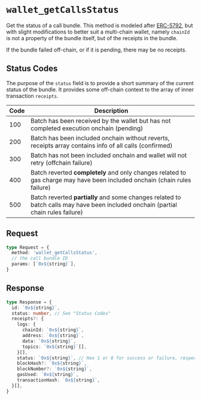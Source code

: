 # `wallet_getCallsStatus`

Get the status of a call bundle. This method is modeled after [ERC-5792](https://eips.ethereum.org/EIPS/eip-5792), but with slight modifications to better suit a multi-chain wallet, namely `chainId` is not a property of the bundle itself, but of the receipts in the bundle.

If the bundle failed off-chain, or if it is pending, there may be no receipts.

## Status Codes

The purpose of the `status` field is to provide a short summary of the current status of the bundle.
It provides some off-chain context to the array of inner transaction `receipts`.

| Code | Description                                                                                                                       |
|------|-----------------------------------------------------------------------------------------------------------------------------------|
| 100  | Batch has been received by the wallet but has not completed execution onchain (pending)                                           |
| 200  | Batch has been included onchain without reverts, receipts array contains info of all calls (confirmed)                            |
| 300  | Batch has not been included onchain and wallet will not retry (offchain failure)                                                  |
| 400  | Batch reverted **completely** and only changes related to gas charge may have been included onchain (chain rules failure)         |
| 500  | Batch reverted **partially** and some changes related to batch calls may have been included onchain (partial chain rules failure) |

## Request

```ts
type Request = {
  method: 'wallet_getCallsStatus',
  // the call bundle ID
  params: [`0x${string}`],
}
```

## Response

```ts
type Response = {
  id: `0x${string}`,
  status: number, // See "Status Codes"
  receipts?: {
    logs: {
      chainId: `0x${string}`,
      address: `0x${string}`,
      data: `0x${string}`,
      topics: `0x${string}`[],
    }[],
    status: `0x${string}`, // Hex 1 or 0 for success or failure, respectively
    blockHash?: `0x${string}`,
    blockNumber?: `0x${string}`,
    gasUsed: `0x${string}`,
    transactionHash: `0x${string}`,
  }[],
}
```
